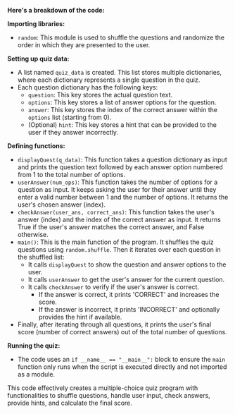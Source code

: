  **Here's a breakdown of the code:**

**Importing libraries:**

* `random`: This module is used to shuffle the questions and randomize the order in which they are presented to the user.

**Setting up quiz data:**

* A list named `quiz_data` is created. This list stores multiple dictionaries, where each dictionary represents a single question in the quiz.
* Each question dictionary has the following keys:
    * `question`: This key stores the actual question text.
    * `options`: This key stores a list of answer options for the question.
    * `answer`: This key stores the index of the correct answer within the `options` list (starting from 0).
    * (Optional) `hint`: This key stores a hint that can be provided to the user if they answer incorrectly.

**Defining functions:**

* `displayQuest(q_data)`: This function takes a question dictionary as input and prints the question text followed by each answer option numbered from 1 to the total number of options.
* `userAnswer(num_ops)`: This function takes the number of options for a question as input. It keeps asking the user for their answer until they enter a valid number between 1 and the number of options. It returns the user's chosen answer (index).
* `checkAnswer(user_ans, correct_ans)`: This function takes the user's answer (index) and the index of the correct answer as input. It returns True if the user's answer matches the correct answer, and False otherwise.
* `main()`: This is the main function of the program. It shuffles the quiz questions using `random.shuffle`. Then it iterates over each question in the shuffled list:
    * It calls `displayQuest` to show the question and answer options to the user.
    * It calls `userAnswer` to get the user's answer for the current question.
    * It calls `checkAnswer` to verify if the user's answer is correct.
        * If the answer is correct, it prints 'CORRECT' and increases the score.
        * If the answer is incorrect, it prints 'INCORRECT' and optionally provides the hint if available.
* Finally, after iterating through all questions, it prints the user's final score (number of correct answers) out of the total number of questions.

**Running the quiz:**

* The code uses an `if __name__ == "__main__":` block to ensure the `main` function only runs when the script is executed directly and not imported as a module.

This code effectively creates a multiple-choice quiz program with functionalities to shuffle questions, handle user input, check answers, provide hints, and calculate the final score.